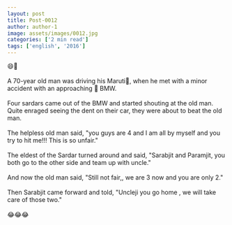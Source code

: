 ```yaml
---
layout: post
title: Post-0012
author: author-1
image: assets/images/0012.jpg
categories: ['2 min read']
tags: ['english', '2016']
---
```

😄🌹  <br>
   <br>
 A 70-year old man was driving his Maruti🚗, when he met with a minor accident with an approaching 🚙 BMW.  <br>
   <br>
 Four sardars came out of the BMW and started shouting at the old man. Quite enraged seeing the dent on their car, they were about to beat the old man.  <br>
   <br>
 The helpless old man said, "you guys are 4 and I am all by myself and you try to hit me!!! This is so unfair."  <br>
   <br>
 The eldest of the Sardar turned around and said, "Sarabjit and Paramjit, you both go to the other side and team up with uncle."  <br>
   <br>
 And now the old man said, "Still not fair,, we are 3 now and you are only 2."  <br>
   <br>
 Then Sarabjit came forward and told, "Uncleji you go home , we will take care of those two."  <br>
   <br>
 😂😂😂